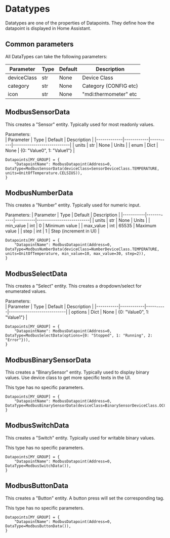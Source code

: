# Datatypes

Datatypes are one of the properties of Datapoints. They define how the datapoint is displayed in Home Assistant.

## Common parameters

All DataTypes can take the following parameters:

| Parameter   | Type       | Default  | Description              |
|-------------|------------|----------|--------------------------|
| deviceClass | str        | None     | Device Class             |
| category    | str        | None     | Category (CONFIG etc)    |
| icon        | str        | None     | "mdi:thermometer" etc    |

## ModbusSensorData

This creates a "Sensor" entity. Typically used for most readonly values.

Parameters:  
| Parameter   | Type       | Default  | Description                |
|-------------|------------|----------|----------------------------|
| units       | str        | None     | Units                      |
| enum        | Dict       | None     | {0: "Value0", 1: "Value1"} |

```
Datapoints[MY_GROUP] = {  
	"DatapointName": ModbusDatapoint(Address=0, DataType=ModbusSensorData(deviceClass=SensorDeviceClass.TEMPERATURE, units=UnitOfTemperature.CELSIUS)),  
}
```

## ModbusNumberData

This creates a "Number" entity. Typically used for numeric input.

Parameters: 
| Parameter | Type       | Default  | Description              |
|-----------|------------|----------|--------------------------|
| units     | str        | None     | Units                    |
| min_value | int        | 0        | Minimum value            |
| max_value | int        | 65535    | Maximum value            |
| step      | int        | 1        | Step (increment in UI)   |

```
Datapoints[MY_GROUP] = {  
	"DatapointName": ModbusDatapoint(Address=0, DataType=ModbusNumberData(deviceClass=NumberDeviceClass.TEMPERATURE, units=UnitOfTemperature, min_value=10, max_value=30, step=2)),  
}
```

## ModbusSelectData

This creates a "Select" entity. This creates a dropdown/select for enumerated values.

Parameters:  
| Parameter | Type       | Default  | Description                |
|-----------|------------|----------|----------------------------|
| options   | Dict       | None     | {0: "Value0", 1: "Value1"} |

```
Datapoints[MY_GROUP] = {
	"DatapointName": ModbusDatapoint(Address=0, DataType=ModbusSelectData(options={0: "Stopped", 1: "Running", 2: "Error"})),
}
```

## ModbusBinarySensorData

This creates a "BinarySensor" entity. Typically used to display binary values.
Use device class to get more specific texts in the UI.

This type has no specific parameters.

```
Datapoints[MY_GROUP] = {
	"DatapointName": ModbusDatapoint(Address=0, DataType=ModbusBinarySensorData(deviceClass=BinarySensorDeviceClass.OCCUPANCY)),
}
```

## ModbusSwitchData

This creates a "Switch" entity. Typically used for writable binary values.

This type has no specific parameters.

```
Datapoints[MY_GROUP] = {
	"DatapointName": ModbusDatapoint(Address=0, DataType=ModbusSwitchData()),
}
```

## ModbusButtonData

This creates a "Button" entity. A button press will set the corresponding tag.

This type has no specific parameters.

```
Datapoints[MY_GROUP] = {
	"DatapointName": ModbusDatapoint(Address=0, DataType=ModbusButtonData()),
}
```
